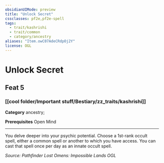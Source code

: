 ```yaml
---
obsidianUIMode: preview
title: "Unlock Secret"
cssclasses: pf2e,pf2e-spell
tags:
  - trait/kashrishi
  - trait/common
  - category/ancestry
aliases: "Item.owC07AdeCRdpOj2Y"
license: OGL
---
```

# Unlock Secret
## Feat 5
### [[cool folder/Important stuff/Bestiary/zz_traits/kashrishi]]

**Category** ancestry; 



**Prerequisites** Open Mind
* * *
You delve deeper into your psychic potential. Choose a 1st-rank occult spell, either a common spell or another to which you have access. You can cast that spell once per day as an innate occult spell.

*Source: Pathfinder Lost Omens: Impossible Lands*
*OGL*